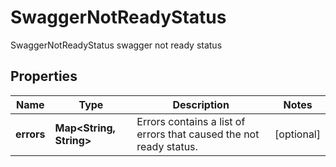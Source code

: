 

# SwaggerNotReadyStatus

SwaggerNotReadyStatus swagger not ready status

## Properties

Name | Type | Description | Notes
------------ | ------------- | ------------- | -------------
**errors** | **Map&lt;String, String&gt;** | Errors contains a list of errors that caused the not ready status. |  [optional]



